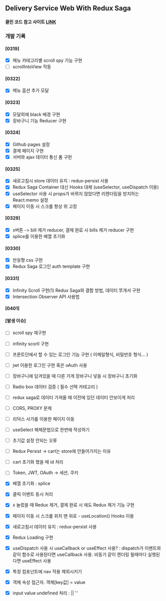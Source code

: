 ## Delivery Service Web With Redux Saga

#### 클린 코드 참고 사이트 [LINK](https://jae04099.tistory.com/entry/React-%EB%A6%AC%EC%95%A1%ED%8A%B8-%ED%81%B4%EB%A6%B0-%EC%BD%94%EB%93%9C-%EA%B9%94%EB%81%94%ED%95%98%EA%B3%A0-%EB%8D%94-%EB%82%98%EC%9D%80-%EC%BD%94%EB%93%9C%EB%A5%BC-%EC%93%B8-%EC%88%98-%EC%9E%88%EB%8A%94-%EA%B0%84%EB%8B%A8%ED%95%9C-%EB%B0%A9%EB%B2%95%EB%93%A4)

### 개발 기록

#### [0319]

- [x] 메뉴 카테고리별 scroll spy 기능 구현
- [ ] scrollIntoView 작동

#### [0322]

- [x] 메뉴 옵션 추가 모달

#### [0323]

- [x] 모달외에 black 배경 구현
- [x] 장바구니 기능 Reducer 구현

#### [0324]

- [x] Github pages 설정
- [x] 결제 페이지 구현
- [x] 서버와 ajax 데이터 통신 폼 구현

#### [0325]

- [x] 새로고침시 store 데이터 유지 : redux-persist 사용
- [x] Redux Saga Container 대신 Hooks 대체 (useSelector, useDispatch 이용)
- [x] useSelector 사용 시 props가 바뀌지 않았다면 리렌더링을 방지하는 React.memo 설정
- [x] 페이지 이동 시 스크롤 항상 위 고정

#### [0329]

- [x] x버튼 -> bill 제거 reducer, 결제 완료 시 bills 제거 reducer 구현
- [x] splice를 이용한 배열 초기화

#### [0330]

- [x] 반응형 css 구현
- [x] Redux Saga 로그인 auth template 구현

#### [0331]

- [x] Infinity Scroll 구현(1)
      Redux Saga와 결합 방법, 데이터 쪼개서 구현
- [x] Intersection Observer API 사용법

#### [0401]

#### [발생 이슈]

- [ ] scroll spy 재구현
- [ ] infinity scorll 구현
- [ ] 프론트단에서 할 수 있는 로그인 기능 구현 ( 이메일형식, 비밀번호 형식... )
- [ ] jwt 이용한 로그인 구현 혹은 oAuth 사용
- [ ] 장바구니에 담겨있을 때 다른 가게 장바구니 넣을 시 장바구니 초기화
- [ ] Radio box 데이터 검증 ( 필수 선택 카테고리 )
- [ ] redux saga로 데이터 가져올 때 이전에 있던 데이터 안보이게 처리
- [ ] CORS, PROXY 문제
- [ ] 리덕스 사가를 이용한 페이지 이동
- [ ] useSelect 해체문법으로 한번에 작성하기
- [ ] 초기값 설정 안되는 오류
- [ ] Redux Persist -> cart는 store에 안들어가지는 이유
- [ ] cart 초기화 했을 때 id 처리
- [ ] Token, JWT, OAuth -> 세션, 쿠키
- [x] 배열 초기화 : splice
- [x] 클릭 이벤트 동시 처리
- [x] x 눌렀을 때 Redux 제거, 결제 완료 시 에도 Redux 제거 기능 구현
- [x] 페이지 이동 시 스크롤 위치 맨 위로 - useLocation() Hooks 이용
- [x] 새로고침시 데이터 유지 : redux-persist 사용
- [x] Redux Loading 구현
- [x] useDispatch 사용 시 useCallback or useEffect 사용? : dispatch가 이벤트와 같이 함수로 사용된다면 useCallback 사용. 비동기 같이 렌더링 될때마다 실행된다면 useEffect 사용

- [x] 특정 컴포넌트에 nav 적용 제외시키기
- [x] 객체 속성 접근자. 객체[key값] = value
- [x] input value undefined 처리 : || ''
